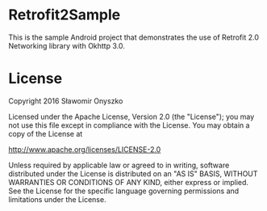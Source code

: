 # Retrofit2Sample
This is the sample Android project that demonstrates the use of Retrofit 2.0 Networking library with Okhttp 3.0.

# License
Copyright 2016 Sławomir Onyszko

Licensed under the Apache License, Version 2.0 (the "License");
you may not use this file except in compliance with the License.
You may obtain a copy of the License at

   http://www.apache.org/licenses/LICENSE-2.0

Unless required by applicable law or agreed to in writing, software
distributed under the License is distributed on an "AS IS" BASIS,
WITHOUT WARRANTIES OR CONDITIONS OF ANY KIND, either express or implied.
See the License for the specific language governing permissions and
limitations under the License.
